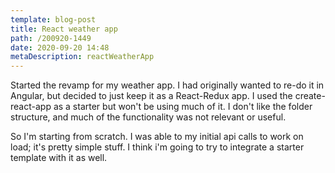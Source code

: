 ```yaml
---
template: blog-post
title: React weather app
path: /200920-1449
date: 2020-09-20 14:48
metaDescription: reactWeatherApp
---
```

Started the revamp for my weather app.  I had originally wanted to re-do it in Angular, but decided to just keep it as a React-Redux app.  I used the create-react-app as a starter but won't be using much of it.  I don't like the folder structure, and much of the functionality was not relevant or useful.  



So I'm starting from scratch.  I was able to my initial api calls to work on load; it's pretty simple stuff.  I think i'm going to try to integrate a starter template with it as well.